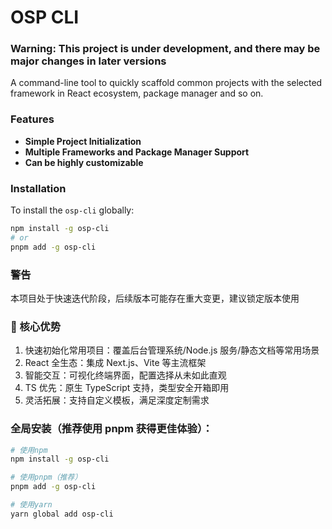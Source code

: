 # OSP CLI

### Warning: This project is under development, and there may be major changes in later versions

A command-line tool to quickly scaffold common projects
with the selected framework in React ecosystem, package manager and so on.

### Features

- **Simple Project Initialization**
- **Multiple Frameworks and Package Manager Support**
- **Can be highly customizable**

### Installation

To install the `osp-cli` globally:

```bash
npm install -g osp-cli
# or
pnpm add -g osp-cli
```

### 警告

本项目处于快速迭代阶段，后续版本可能存在重大变更，建议锁定版本使用

### 🚀 核心优势

1. 快速初始化常用项目：覆盖后台管理系统/Node.js 服务/静态文档等常用场景
2. React 全生态：集成 Next.js、Vite 等主流框架
3. 智能交互：可视化终端界面，配置选择从未如此直观
4. TS 优先：原生 TypeScript 支持，类型安全开箱即用
5. 灵活拓展：支持自定义模板，满足深度定制需求

### 全局安装（推荐使用 pnpm 获得更佳体验）：

```bash
# 使用npm
npm install -g osp-cli

# 使用pnpm（推荐）
pnpm add -g osp-cli

# 使用yarn
yarn global add osp-cli
```
